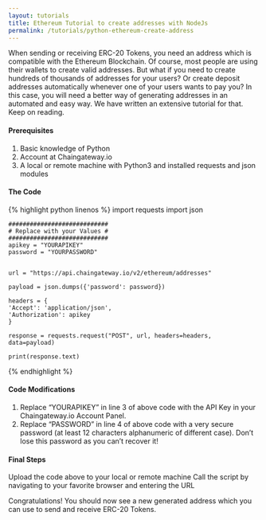 ```yaml
---
layout: tutorials
title: Ethereum Tutorial to create addresses with NodeJs
permalink: /tutorials/python-ethereum-create-address
---
```


When sending or receiving ERC-20 Tokens, you need an address which is compatible with the Ethereum Blockchain. Of course, most people are using their wallets to create valid addresses. But what if you need to create hundreds of thousands of addresses for your users? Or create deposit addresses automatically whenever one of your users wants to pay you? In this case, you will need a better way of generating addresses in an automated and easy way. We have written an extensive tutorial for that. Keep on reading.

#### Prerequisites

1. Basic knowledge of Python
2. Account at Chaingateway.io
3. A local or remote machine with Python3 and installed requests and json modules

#### The Code

{% highlight python linenos %}
    import requests
    import json

    ############################
    # Replace with your Values #
    ############################
    apikey = "YOURAPIKEY"
    password = "YOURPASSWORD"
    

    url = "https://api.chaingateway.io/v2/ethereum/addresses"

    payload = json.dumps({'password': password})

    headers = {
    'Accept': 'application/json',
    'Authorization': apikey
    }

    response = requests.request("POST", url, headers=headers, data=payload)

    print(response.text)


{% endhighlight %}



#### Code Modifications

1. Replace “YOURAPIKEY” in line 3 of above code with the API Key in your Chaingateway.io Account Panel.
2. Replace “PASSWORD” in line 4 of above code with a very secure password (at least 12 characters alphanumeric of different case). Don’t lose this password as you can’t recover it!

#### Final Steps

Upload the code above to your local or remote machine
Call the script by navigating to your favorite browser and entering the URL

Congratulations! You should now see a new generated address which you can use to send and receive ERC-20 Tokens. 